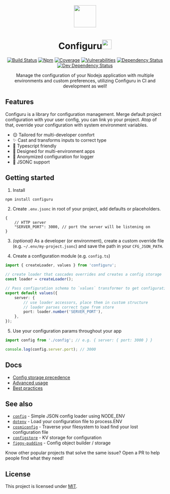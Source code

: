 <div align="center">

<img src="https://emojipedia-us.s3.dualstack.us-west-1.amazonaws.com/thumbs/120/google/146/female-mechanic_1f469-200d-1f527.png" width=70 />

<h1>Configuru<img src="https://emojipedia-us.s3.dualstack.us-west-1.amazonaws.com/thumbs/120/google/146/gear_2699.png" width=30 /></h1>


[![Build Status](https://flat.badgen.net/travis/AckeeCZ/configuru)](https://travis-ci.com/AckeeCZ/configuru)
[![Npm](https://flat.badgen.net/npm/v/configuru)](https://www.npmjs.com/package/configuru)
[![Coverage](https://flat.badgen.net/codecov/c/github/AckeeCZ/configuru)](https://codecov.io/gh/AckeeCZ/configuru)
[![Vulnerabilities](https://flat.badgen.net/snyk/AckeeCZ/configuru)](https://snyk.io/test/github/AckeeCZ/configuru?targetFile=package.json)
[![Dependency Status](https://flat.badgen.net/david/dep/AckeeCZ/configuru)](https://david-dm.org/AckeeCZ/configuru)
[![Dev Dependency Status](https://flat.badgen.net/david/dep/AckeeCZ/configuru)](https://david-dm.org/AckeeCZ/configuru?type=dev)


Manage the configuration of your Nodejs application with multiple environments and custom preferences, utilizing Configuru in CI and development as well!

</div>

## Features

Configuru is a library for configuration management. Merge default project configuration with your user config, you can link yo your project. Atop of that, override your configuration with system environment variables.

 - :relieved: Tailored for multi-developer comfort
 - :sparkles: Cast and transforms inputs to correct type
 - :blue_heart: Typescript friendly
 - :muscle: Designed for multi-environment apps
 - :see_no_evil: Anonymized configuration for logger
 - 💬 JSONC support


## Getting started

1. Install
```bash
npm install configuru
```

2. Create `.env.jsonc` in root of your project, add defaults or placeholders.
```jsonc
{
    // HTTP server
    "SERVER_PORT": 3000, // port the server will be listening on
}
```
3. _(optional)_ As a developer (or environment), create a custom override file (e.g. `~/.env/my-project.jsonc`) and save the path in your `CFG_JSON_PATH`.

4. Create a configuration module (e.g. `config.ts`)
```typescript
import { createLoader, values } from 'configuru';

// create loader that cascades overrides and creates a config storage
const loader = createLoader();

// Pass configuration schema to `values` transformer to get configuration
export default values({
    server: {
        // use loader accessors, place them in custom structure
        // loader parses correct type from store
        port: loader.number('SERVER_PORT'),
    },
});
```

5. Use your configuration params throughout your app
```typescript
import config from './config'; // e.g. { server: { port: 3000 } }

console.log(config.server.port); // 3000
```

## Docs

- [Config storage precedence](./wiki/storage-precedence.md)
- [Advanced usage](./wiki/advanced-usage.md)
- [Best practices](./wiki/best-practices.md)


## See also

- [`config`](https://www.npmjs.com/package/config) - Simple JSON config loader using NODE_ENV
- [`dotenv`](https://www.npmjs.com/package/dotenv) - Load your configuration file to process.ENV
- [`cosmiconfig`](https://www.npmjs.com/package/cosmiconfig) - Traverse your filesystem to load find your lost configuration file
- [`configstore`](https://www.npmjs.com/package/configstore) - KV storage for configuration
- [`figgy-pudding`](https://www.npmjs.com/package/figgy-pudding) - Config object builder / storage

Know other popular projects that solve the same issue? Open a PR to help people find what they need!

## License

This project is licensed under [MIT](./LICENSE).
